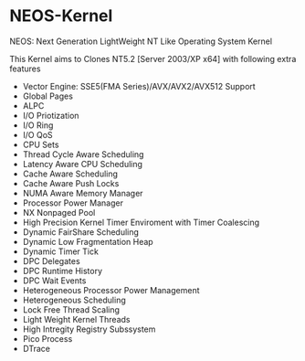 # NEOS-Kernel
NEOS: Next Generation LightWeight NT Like Operating System Kernel 

This Kernel aims to Clones NT5.2 [Server 2003/XP x64] with following extra features 
* Vector Engine: SSE5(FMA Series)/AVX/AVX2/AVX512 Support
* Global Pages
* ALPC
* I/O Priotization
* I/O Ring
* I/O QoS
* CPU Sets
* Thread Cycle Aware Scheduling
* Latency Aware CPU Scheduling
* Cache Aware Scheduling
* Cache Aware Push Locks
* NUMA Aware Memory Manager
* Processor Power Manager
* NX Nonpaged Pool
* High Precision Kernel Timer Enviroment with Timer Coalescing
* Dynamic FairShare Scheduling
* Dynamic Low Fragmentation Heap
* Dynamic Timer Tick
* DPC Delegates
* DPC Runtime History
* DPC Wait Events
* Heterogeneous Processor Power Management
* Heterogeneous Scheduling
* Lock Free Thread Scaling
* Light Weight Kernel Threads
* High Intregity Registry Subssystem
* Pico Process
* DTrace







